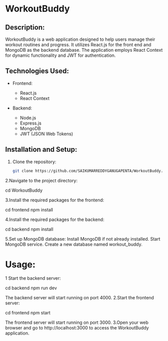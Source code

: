# WorkoutBuddy

## Description:
WorkoutBuddy is a web application designed to help users manage their workout routines and progress. It utilizes React.js for the front end and MongoDB as the backend database. The application employs React Context for dynamic functionality and JWT for authentication.

## Technologies Used:
- Frontend:
  - React.js
  - React Context

- Backend:
  - Node.js
  - Express.js
  - MongoDB
  - JWT (JSON Web Tokens)

## Installation and Setup:
1. Clone the repository:
   ```bash
   git clone https://github.com/SAIKUMARREDDYGANUGAPENTA/WorkoutBuddy.git

2.Navigate to the project directory:

cd WorkoutBuddy

3.Install the required packages for the frontend:


cd frontend
npm install


4.Install the required packages for the backend:



cd backend
npm install


5.Set up MongoDB database:
Install MongoDB if not already installed.
Start MongoDB service.
Create a new database named workout_buddy.



# Usage:
1 Start the backend server:

cd backend
npm run dev

The backend server will start running on port 4000.
2.Start the frontend server:

cd frontend
npm start

The frontend server will start running on port 3000.
3.Open your web browser and go to http://localhost:3000 to access the WorkoutBuddy application.









